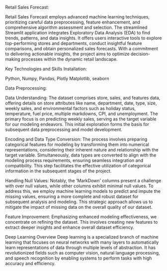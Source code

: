 Retail Sales Forecast:

Retail Sales Forecast employs advanced machine learning techniques, prioritizing careful data preprocessing, feature enhancement, and comprehensive algorithm assessment and selection. The streamlined Streamlit application integrates Exploratory Data Analysis (EDA) to find trends, patterns, and data insights. It offers users interactive tools to explore top-performing stores and departments, conduct insightful feature comparisons, and obtain personalized sales forecasts. With a commitment to delivering actionable insights, the project aims to optimize decision-making processes within the dynamic retail landscape.

Key Technologies and Skills Installation:

Python, Numpy, Pandas, Plotly Matplotlib, seaborn 

Data Preprocessing:

Data Understanding: The dataset comprises store, sales, and features data, offering details on store attributes like name, department, date, type, size, weekly sales, and environmental factors such as holiday status, temperature, fuel price, multiple markdowns, CPI, and unemployment. The primary focus is on predicting weekly sales, serving as the target variable for our modeling endeavors. This initial exploration forms the basis for subsequent data preprocessing and model development.

Encoding and Data Type Conversion: The process involves preparing categorical features for modeling by transforming them into numerical representations, considering their inherent nature and relationship with the target variable. Simultaneously, data types are converted to align with the modeling process requirements, ensuring seamless integration and compatibility. This step facilitates the effective utilization of categorical information in the subsequent stages of the project.

Handling Null Values: Notably, the 'MarkDown' columns present a challenge with over null values, while other columns exhibit minimal null values. To address this, we employ machine learning models to predict and impute the missing values, ensuring a more complete and robust dataset for subsequent analysis and modeling. This strategic approach allows us to mitigate the impact of missing data on the overall quality of our dataset.

Feature Improvement: Emphasizing enhanced modeling effectiveness, we concentrate on refining the dataset. This involves creating new features to extract deeper insights and enhance overall dataset efficiency. 

Deep Learning Overview
Deep learning is a specialized branch of machine learning that focuses on neural networks with many layers to automatically learn representations of data through multiple levels of abstraction. It has revolutionized fields such as computer vision, natural language processing, and speech recognition by enabling systems to perform tasks with high accuracy and efficiency.

